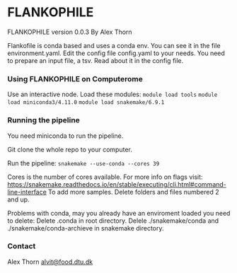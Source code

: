 # FLANKOPHILE #
FLANKOPHILE version 0.0.3
By Alex Thorn


Flankofile is conda based and uses a conda env. You can see it in the file environment.yaml. Edit the config file config.yaml to your needs. You need to prepare an input file, a tsv. Read about it 
in the config file.


### Using FLANKOPHILE on Computerome ###
Use an interactive node. 
Load these modules: 
`module load tools` 
`module load miniconda3/4.11.0` 
`module load snakemake/6.9.1`

### Running the pipeline ###

You need miniconda to run the pipeline.

Git clone the whole repo to your computer.

Run the pipeline: 
`snakemake --use-conda --cores 39` 

Cores is the number of cores available. For more info on flags visit: 
https://snakemake.readthedocs.io/en/stable/executing/cli.html#command-line-interface To add more samples. Delete folders and files numbered 2 and up.

Problems with conda, may you already have an enviroment loaded you need to delete:
Delete .conda in root directory.
Delele ./snakemake/conda and ./snakemake/conda-archieve in snakemake directory.


### Contact ###
Alex Thorn
alvit@food.dtu.dk
